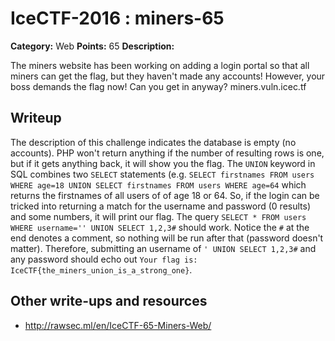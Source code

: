# IceCTF-2016 : miners-65

**Category:** Web
**Points:** 65
**Description:**

The miners website has been working on adding a login portal so that all miners can get the flag, but they haven't made any accounts! However, your boss demands the flag now! Can you get in anyway? miners.vuln.icec.tf

## Writeup

The description of this challenge indicates the database is empty (no accounts). PHP won't return anything if the number of resulting rows is one, but if it gets anything back, it will show you the flag. The `UNION` keyword in SQL combines two `SELECT` statements  (e.g. `SELECT firstnames FROM users WHERE age=18 UNION SELECT firstnames FROM users WHERE age=64` which returns the firstnames of all users of of age 18 or 64. So, if the login can be tricked into returning a match for the username and password (0 results) and some numbers, it will print our flag. The query `SELECT * FROM users WHERE username='' UNION SELECT 1,2,3#` should work. Notice the `#` at the end denotes a comment, so nothing will be run after that (password doesn't matter). Therefore, submitting an username of `' UNION SELECT 1,2,3#` and any password should echo out `Your flag is: IceCTF{the_miners_union_is_a_strong_one}`.

## Other write-ups and resources

* http://rawsec.ml/en/IceCTF-65-Miners-Web/
